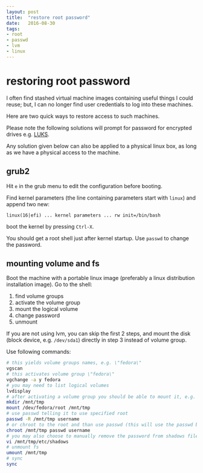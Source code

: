 ```yaml
---
layout: post
title:  "restore root password"
date:   2016-08-30
tags:
- root
- passwd
- lvm
- linux
---
```

# restoring root password #

I often find stashed virtual machine images containing useful things I could reuse; but, I can no longer find user credentials to log into these machines.

Here are two quick ways to restore access to such machines.

Please note the following solutions will prompt for password for encrypted drives e.g. [LUKS](https://en.wikipedia.org/wiki/Linux_Unified_Key_Setup).

Any solution given below can also be applied to a physical linux box, as long as we have a physical access to the machine.

## grub2 ##

Hit `e` in the grub menu to edit the configuration before booting.

Find kernel parameters (the line containing parameters start with `linux`) and append two new:

```
linux(16|efi) ... kernel parameters ... rw init=/bin/bash
```

boot the kernel by pressing `Ctrl-X`.

You should get a root shell just after kernel startup. Use `passwd` to change the password.

## mounting volume and fs ##

Boot the machine with a portable linux image (preferably a linux distribution installation image).
Go to the shell:

1. find volume groups
2. activate the volume group
3. mount the logical volume
4. change password
5. unmount

If you are not using lvm, you can skip the first 2 steps, and mount the disk (block device, e.g. `/dev/sda1`) directly in step 3 instead of volume group.

Use following commands:

```bash
# this yields volume groups names, e.g. \"fedora\"
vgscan
# this activates volume group \"fedora\"
vgchange -a y fedora
# you may need to list logical volumes
lvdisplay
# after activating a volume group you should be able to mount it, e.g. under /mnt/tmp
mkdir /mnt/tmp
mount /dev/fedora/root /mnt/tmp
# use passwd telling it to use specified root
passwd -R /mnt/tmp username
# or chroot to the root and than use passwd (this will use the passwd binary found under /mnt/tmp)
chroot /mnt/tmp passwd username
# you may also choose to manually remove the password from shadows file (2nd column)
vi /mnt/tmp/etc/shadows
# unmount fs
umount /mnt/tmp
# sync
sync
```
